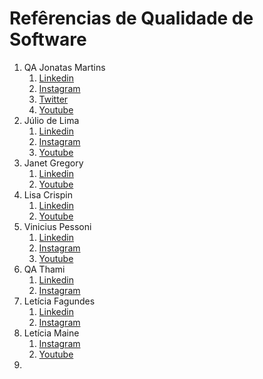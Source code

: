# Refêrencias de Qualidade de Software

1. QA Jonatas Martins 
   1. [Linkedin](https://www.linkedin.com/in/jonatasmfaria/)
   2. [Instagram](https://www.instagram.com/qajonatasmartins/)
   3. [Twitter](https://twitter.com/qajonatas)
   4. [Youtube](https://www.youtube.com/@qajonatasmartins)
2. Júlio de Lima
   1. [Linkedin](https://www.linkedin.com/in/juliodelimas/)
   2. [Instagram](https://www.instagram.com/juliodelimasinsta/)
   3. [Youtube](https://www.youtube.com/@JuliodeLimas)
3. Janet Gregory
   1. [Linkedin](https://www.linkedin.com/in/janetgregory/)
   2. [Youtube](https://www.youtube.com/@AgileTestingFellowship)
4. Lisa Crispin
   1. [Linkedin](https://www.linkedin.com/in/lisa-crispin-88420a/)
   2. [Youtube](https://www.youtube.com/@AgileTestingFellowship)
5. Vinicius Pessoni
   1. [Linkedin](https://www.linkedin.com/in/viniciuspessoni/)
   2. [Instagram](https://www.instagram.com/pessonizando/)
   3. [Youtube](https://www.youtube.com/@pessonizando)
6. QA Thami
   1. [Linkedin](https://www.linkedin.com/in/thamires-a-659a8411b/)
   2. [Instagram](https://www.instagram.com/qa.thami/)
7. Letícia Fagundes
   1. [Linkedin](https://www.linkedin.com/in/let%C3%ADcia-fagundes-05023b138/)
   2. [Instagram](https://www.instagram.com/explica.qa/)
8. Letícia Maine
   1. [Instagram](https://www.instagram.com/lelemaine/)
   2. [Youtube](https://www.youtube.com/channel/UCwWUziFUFY2TRkQ79zjmIuA)
9. 
